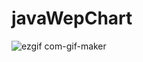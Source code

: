 # javaWepChart
![ezgif com-gif-maker](https://user-images.githubusercontent.com/78102507/166454594-f3524bb3-de76-4205-b616-0d235c84bf27.gif)
